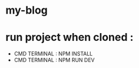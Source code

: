 # my-blog

# run project when cloned  : 
  + CMD TERMINAL : NPM INSTALL
  + CMD TERMINAL : NPM RUN DEV

